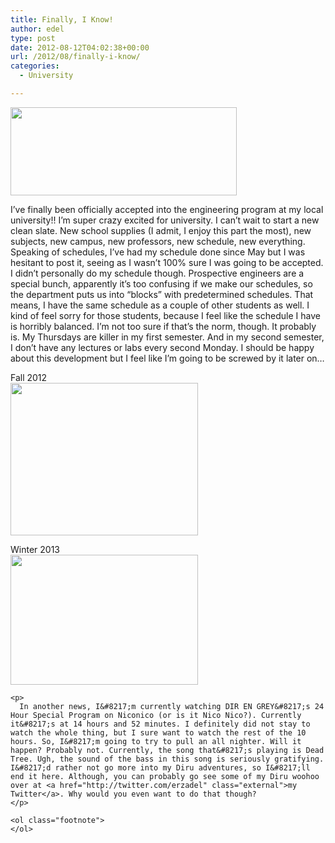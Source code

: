 ```yaml
---
title: Finally, I Know!
author: edel
type: post
date: 2012-08-12T04:02:38+00:00
url: /2012/08/finally-i-know/
categories:
  - University

---
```

<div class="right">
  <img src="http://brokenphrases.info/wp-content/uploads/2012/08/ENGINEERING-YES.png" alt="" title="ENGINEERING YES" width="362" height="141" class="alignnone size-full wp-image-896" />
</div>

I&#8217;ve finally been officially accepted into the engineering program at my local university!! I&#8217;m super crazy excited for university. I can&#8217;t wait to start a new clean slate. New school supplies (I admit, I enjoy this part the most), new subjects, new campus, new professors, new schedule, new everything. Speaking of schedules, I&#8217;ve had my schedule done since May but I was hesitant to post it, seeing as I wasn&#8217;t 100% sure I was going to be accepted. I didn&#8217;t personally do my schedule though. Prospective engineers are a special bunch, apparently it&#8217;s too confusing if we make our schedules, so the department puts us into &#8220;blocks&#8221; with predetermined schedules. That means, I have the same schedule as a couple of other students as well. I kind of feel sorry for those students, because I feel like the schedule I have is horribly balanced. I&#8217;m not too sure if that&#8217;s the norm, though. It probably is. My Thursdays are killer in my first semester. And in my second semester, I don&#8217;t have any lectures or labs every second Monday. I should be happy about this development but I feel like I&#8217;m going to be screwed by it later on&#8230;

<div class="center">
  Fall 2012<br /> <a href="http://brokenphrases.info/wp-content/uploads/2012/08/Fall-2012.png"><img src="http://brokenphrases.info/wp-content/uploads/2012/08/Fall-2012-300x244.png" alt="" title="Fall 2012" width="300" height="244" /></a></p> 
  
  <p>
    Winter 2013<br /> <a href="http://brokenphrases.info/wp-content/uploads/2012/08/Winter-2013.png"><img src="http://brokenphrases.info/wp-content/uploads/2012/08/Winter-2013-300x208.png" alt="" title="Winter 2013" width="300" height="208" /></a> </div> 
    
    <p>
      In another news, I&#8217;m currently watching DIR EN GREY&#8217;s 24 Hour Special Program on Niconico (or is it Nico Nico?). Currently it&#8217;s at 14 hours and 52 minutes. I definitely did not stay to watch the whole thing, but I sure want to watch the rest of the 10 hours. So, I&#8217;m going to try to pull an all nighter. Will it happen? Probably not. Currently, the song that&#8217;s playing is Dead Tree. Ugh, the sound of the bass in this song is seriously gratifying. I&#8217;d rather not go more into my Diru adventures, so I&#8217;ll end it here. Although, you can probably go see some of my Diru woohoo over at <a href="http://twitter.com/erzadel" class="external">my Twitter</a>. Why would you even want to do that though?
    </p>
    
    <ol class="footnote">
    </ol>